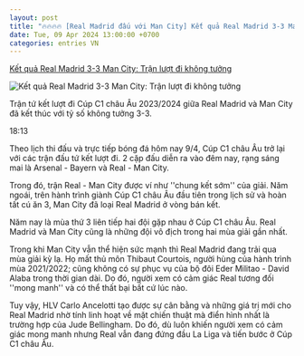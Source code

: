 ```yaml
---
layout: post
title: "🔥🔥🔥🔥 [Real Madrid đấu với Man City] Kết quả Real Madrid 3-3 Man City: Trận lượt đi không tưởng"
date: Tue, 09 Apr 2024 13:00:00 +0700
categories: entries VN
---
```

[Kết quả Real Madrid 3-3 Man City: Trận lượt đi không tưởng](https://vov.vn/the-thao/ket-qua-real-madrid-3-3-man-city-tran-luot-di-khong-tuong-post1087989.vov)

![Kết quả Real Madrid 3-3 Man City: Trận lượt đi không tưởng](https://vov-media.emitech.vn/sites/default/files/styles/og_image/public/2024-04/B4.JPG.jpg?v=1712761870)

Trận tứ kết lượt đi Cúp C1 châu Âu 2023/2024 giữa Real Madrid và Man City đã kết thúc với tỷ số không tưởng 3-3.

18:13

Theo lịch thi đấu và trực tiếp bóng đá hôm nay 9/4, Cúp C1 châu Âu trở lại với các trận đấu tứ kết lượt đi. 2 cặp đấu diễn ra vào đêm nay, rạng sáng mai là Arsenal - Bayern và Real - Man City.



Trong đó, trận Real - Man City được ví như ''chung kết sớm'' của giải. Năm ngoái, trên hành trình giành Cúp C1 châu Âu đầu tiên trong lịch sử và hoàn tất cú ăn 3, Man City đã loại Real Madrid ở vòng bán kết.

Năm nay là mùa thứ 3 liên tiếp hai đội gặp nhau ở Cúp C1 châu Âu. Real Madrid và Man City cũng là những đội vô địch trong hai mùa giải gần nhất.



Trong khi Man City vẫn thể hiện sức mạnh thì Real Madrid đang trải qua mùa giải kỳ lạ. Họ mất thủ môn Thibaut Courtois, người hùng của hành trình mùa 2021/2022; cũng không có sự phục vụ của bộ đôi Eder Militao - David Alaba trong thời gian dài. Do đó, người xem có cảm giác Real tương đối ''mong manh'' và có thể thất bại bất cứ lúc nào.



Tuy vậy, HLV Carlo Ancelotti tạo được sự cân bằng và những giá trị mới cho Real Madrid nhờ tính linh hoạt về mặt chiến thuật mà điển hình nhất là trường hợp của Jude Bellingham. Do đó, dù luôn khiến người xem có cảm giác mong manh nhưng Real vẫn đang đứng đầu La Liga và tiến bước ở Cúp C1 châu Âu.

